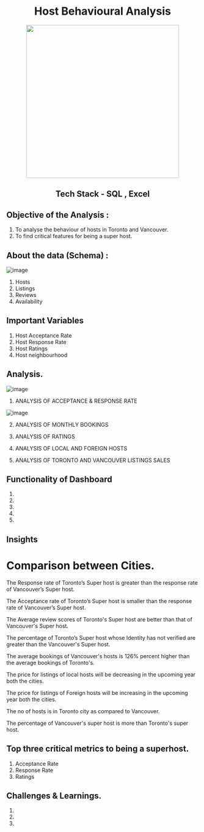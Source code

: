 <div align = "center" >
  
  # Host Behavioural Analysis
  
</div>
<div align = "center" >
<img src="https://encrypted-tbn0.gstatic.com/images?q=tbn:ANd9GcTzN2ckUmi2GMfVhk6FPjwbdlMNOwbrx_niAQ&usqp=CAU" width="400" height = "100" />


## Tech Stack - SQL , Excel
</div>

## Objective of the Analysis :
1. To analyse the behaviour of hosts in Toronto and Vancouver.
2. To find critical features for being a super host.

## About the data (Schema) :
![image](https://user-images.githubusercontent.com/106676849/191820744-6e67bf33-0827-43b0-b52d-a7dee3c3154a.png)

1. Hosts 
2. Listings
3. Reviews 
4. Availability


## Important Variables
1. Host Acceptance Rate
2. Host Response Rate
3. Host Ratings
4. Host neighbourhood

## Analysis.

![image](https://user-images.githubusercontent.com/106676849/191822100-efc7aa29-4394-458c-a21e-b718a65848b4.png)

1. ANALYSIS OF ACCEPTANCE & RESPONSE RATE  

![image](https://user-images.githubusercontent.com/106676849/191822126-88e26fa3-ba72-4205-9ea8-2546c0b8eb49.png)

2. ANALYSIS OF MONTHLY BOOKINGS

3. ANALYSIS OF RATINGS
   
4. ANALYSIS OF LOCAL AND FOREIGN HOSTS

5. ANALYSIS OF TORONTO AND VANCOUVER LISTINGS SALES


## Functionality of Dashboard 
1. 
2.
3.
4.
5.

## Insights
# Comparison between Cities.
The Response rate of Toronto’s Super host is greater than the response rate of Vancouver’s Super host.
 
The Acceptance rate of Toronto’s Super host is smaller than the response rate of Vancouver’s Super host.
 
The Average review scores of Toronto's Super host are better than that of Vancouver's Super host.
 
The percentage of Toronto’s Super host whose Identity has not verified are greater than the Vancouver's Super host. 
 
The average bookings of Vancouver's hosts is 126% percent higher than the average bookings of Toronto's.
 
The  price for listings of  local hosts will be decreasing in the upcoming year  both the cities.
 
The  price for  listings of  Foreign hosts will be increasing in the upcoming year  both the cities.
 
The no of hosts is in Toronto city as compared to Vancouver. 

The percentage of  Vancouver's super host is more than Toronto's super host.

## Top three critical metrics to being a superhost.
1. Acceptance Rate
2. Response Rate
3. Ratings

## Challenges & Learnings.
1. 
2.
3.
